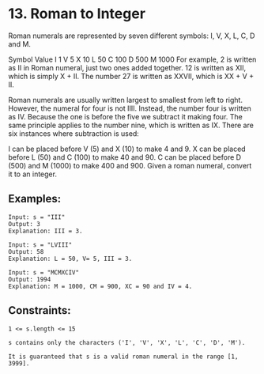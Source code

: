 # 13. Roman to Integer


Roman numerals are represented by seven different symbols: I, V, X, L, C, D and M.

Symbol       Value
I             1
V             5
X             10
L             50
C             100
D             500
M             1000
For example, 2 is written as II in Roman numeral, just two ones added together. 12 is written as XII, which is simply X + II. The number 27 is written as XXVII, which is XX + V + II.

Roman numerals are usually written largest to smallest from left to right. However, the numeral for four is not IIII. Instead, the number four is written as IV. Because the one is before the five we subtract it making four. The same principle applies to the number nine, which is written as IX. There are six instances where subtraction is used:

I can be placed before V (5) and X (10) to make 4 and 9. 
X can be placed before L (50) and C (100) to make 40 and 90. 
C can be placed before D (500) and M (1000) to make 400 and 900.
Given a roman numeral, convert it to an integer.

 
## Examples:
```
Input: s = "III"
Output: 3
Explanation: III = 3.
```

```
Input: s = "LVIII"
Output: 58
Explanation: L = 50, V= 5, III = 3.
```
```
Input: s = "MCMXCIV"
Output: 1994
Explanation: M = 1000, CM = 900, XC = 90 and IV = 4.
```

## Constraints:
```
1 <= s.length <= 15
```
```
s contains only the characters ('I', 'V', 'X', 'L', 'C', 'D', 'M').
```
```
It is guaranteed that s is a valid roman numeral in the range [1, 3999].
```